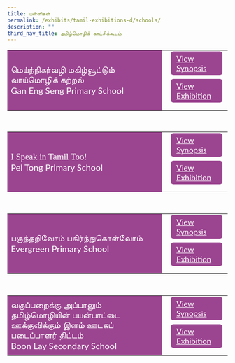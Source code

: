 ```yaml
---
title: பள்ளிகள்
permalink: /exhibits/tamil-exhibitions-d/schools/
description: ""
third_nav_title: தமிழ்மொழிக் காட்சிக்கூடம்
---
```

<head>
<style>
	.btn1,.btn2{
	font-size: 18px;
    font-family: Lato,sans-serif;
    background-color:#9b4490;
    padding: 5px 13px;
    margin: 9px 13px;
    border-radius: 6px;
    width: 68%;
	display:block;
	}
    	.btn-group {
	margin-top:-15px;
	}
	 .btn1:hover {
background-color: lightgrey;!important;
}
 .btn2:hover {
background-color: lightgrey;!important;
}
.content a {
margin-bottom:0rem;
text-decoration:none;
}
</style>
</head>
<body>
<table style="border-collapse: collapse;
  width: 100%;">
  <tr>
    <td style="border: none; width: 70%;font-size:20px;font-family:Anjal InaiMathi;text-align: left;padding: 8px;background-color:#9b4490; color:#fff">மெய்ந்நிகர்வழி மகிழ்வூட்டும் வாய்மொழிக் கற்றல்<br />
			<span style="font-family:Lato,sans-serif;">Gan Eng Seng Primary School </span><br />
 </td>
    <td style="border: none;
  text-align: left;padding: 8px;width: 30%;">
  <div class="btn-group">
 <a href="/tl-Gan-Eng-Seng-Primary-School-Synopsis" class="btn1" style="color:#fff;">View Synopsis</a>
  <a href="#" class="btn2" style="color:#fff;">View Exhibition </a>
  </div></td>
    </tr>
</table>
<br />
<table style="border-collapse: collapse;
  width: 100%;">
  <tr>
    <td style="border: none; width: 70%;font-size:20px;font-family:Anjal InaiMathi;
  text-align: left;padding: 8px;background-color:#9b4490; color:#fff">I Speak in Tamil Too!
  <br />
			<span style="font-family:Lato,sans-serif;">Pei Tong Primary School </span>
</td>
    <td style="border: none;
  text-align: left;padding: 8px;width: 30%;">
  <div class="btn-group">
 <a href="/tl-I-Speak-in-Tamil-Too-Synopsis" class="btn1" style="color:#fff;">View Synopsis</a>
  <a href="#" class="btn2" style="color:#fff;">View Exhibition</a>
  </div></td>
    </tr>
</table>
<br />
<table style="border-collapse: collapse;
  width: 100%;">
  <tr>
    <td style="border: none; width: 70%;font-size:20px;font-family:Anjal InaiMathi;
  text-align: left;padding: 8px;background-color:#9b4490;color:#fff">பகுத்தறிவோம் பகிர்ந்துகொள்வோம்<br/>
			<span style="font-family:Lato,sans-serif;">	Evergreen Primary School </span> </td>
    <td style="border: none;
  text-align: left;padding: 8px;width: 30%;">
  <div class="btn-group">
 <a href="/tl-Let-Express-and-Explore-Synopsis" class="btn1" style="color:#fff;">View Synopsis</a>
  <a href="#" class="btn2" style="color:#fff;">View Exhibition </a>
  </div></td>
    </tr>
</table>
<br />
<table style="border-collapse: collapse;
  width: 100%;">
  <tr>
    <td style="border: none; width: 70%;font-size:20px;font-family:Anjal InaiMathi;text-align: left;padding: 8px;background-color:#9b4490;color:#fff">வகுப்பறைக்கு அப்பாலும் தமிழ்மொழியின் பயன்பாட்டை ஊக்குவிக்கும் இளம் ஊடகப் படைப்பாளர் திட்டம்<br />
			<span style="font-family:Lato,sans-serif;">	Boon Lay Secondary School </span></td>
    <td style="border: none;
  text-align: left;padding: 8px;width: 30%;">
  <div class="btn-group">
 <a href="/tl-Boon-Lay-Secondary-School-Synopsis" class="btn1" style="color:#fff;">View Synopsis</a>
  <a href="#" class="btn2" style="color:#fff;">View Exhibition</a>
  </div></td>
    </tr>
</table>